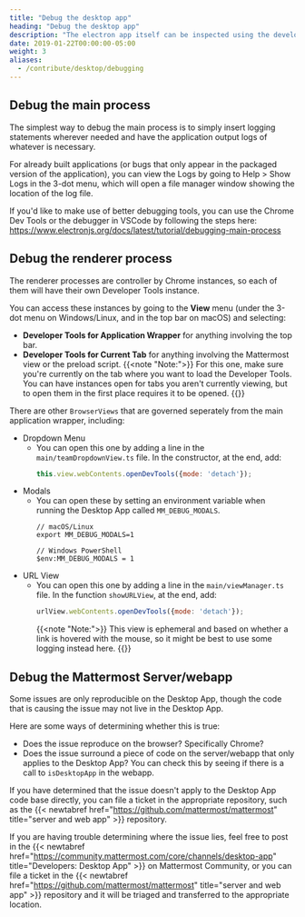 ```yaml
---
title: "Debug the desktop app"
heading: "Debug the desktop app"
description: "The electron app itself can be inspected using the developer tools, available from the View menu of Safari."
date: 2019-01-22T00:00:00-05:00
weight: 3
aliases:
  - /contribute/desktop/debugging
---
```


## Debug the main process

The simplest way to debug the main process is to simply insert logging statements wherever needed and have the application output logs of whatever is necessary.

For already built applications (or bugs that only appear in the packaged version of the application), you can view the Logs by going to Help > Show Logs in the 3-dot menu, which will open a file manager window showing the location of the log file.

If you'd like to make use of better debugging tools, you can use the Chrome Dev Tools or the debugger in VSCode by following the steps here: https://www.electronjs.org/docs/latest/tutorial/debugging-main-process

## Debug the renderer process

The renderer processes are controller by Chrome instances, so each of them will have their own Developer Tools instance.

You can access these instances by going to the **View** menu (under the 3-dot menu on Windows/Linux, and in the top bar on macOS) and selecting:
- **Developer Tools for Application Wrapper** for anything involving the top bar.
- **Developer Tools for Current Tab** for anything involving the Mattermost view or the preload script.
    {{<note "Note:">}} For this one, make sure you're currently on the tab where you want to load the Developer Tools. You can have instances open for tabs you aren't currently viewing, but to open them in the first place requires it to be opened.
    {{</note>}}

There are other `BrowserViews` that are governed seperately from the main application wrapper, including:
- Dropdown Menu
    - You can open this one by adding a line in the `main/teamDropdownView.ts` file. In the constructor, at the end, add:
        ```js
        this.view.webContents.openDevTools({mode: 'detach'});
        ```
- Modals
    - You can open these by setting an environment variable when running the Desktop App called `MM_DEBUG_MODALS`.
        ```
        // macOS/Linux
        export MM_DEBUG_MODALS=1

        // Windows PowerShell
        $env:MM_DEBUG_MODALS = 1
        ```
- URL View
    - You can open this one by adding a line in the `main/viewManager.ts` file. In the function `showURLView`, at the end, add:
        ```js
        urlView.webContents.openDevTools({mode: 'detach'});
        ```
        {{<note "Note:">}} This view is ephemeral and based on whether a link is hovered with the mouse, so it might be best to use some logging instead here.
        {{</note>}}

## Debug the Mattermost Server/webapp

Some issues are only reproducible on the Desktop App, though the code that is causing the issue may not live in the Desktop App.

Here are some ways of determining whether this is true:
- Does the issue reproduce on the browser? Specifically Chrome?
- Does the issue surround a piece of code on the server/webapp that only applies to the Desktop App? You can check this by seeing if there is a call to `isDesktopApp` in the webapp.

If you have determined that the issue doesn't apply to the Desktop App code base directly, you can file a ticket in the appropriate repository, such as the {{< newtabref href="https://github.com/mattermost/mattermost" title="server and web app" >}} repository.

If you are having trouble determining where the issue lies, feel free to post in the {{< newtabref href="https://community.mattermost.com/core/channels/desktop-app" title="Developers: Desktop App" >}} on Mattermost Community, or you can file a ticket in the {{< newtabref href="https://github.com/mattermost/mattermost" title="server and web app" >}} repository and it will be triaged and transferred to the appropriate location.

